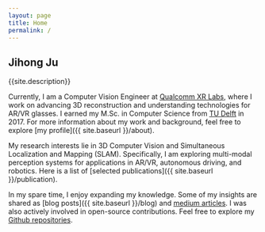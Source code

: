 ```yaml
---
layout: page
title: Home
permalink: /
---
```


Jihong Ju
---

{{site.description}}


Currently, I am a Computer Vision Engineer at [Qualcomm XR Labs](https://www.qualcomm.com/research/extended-reality), where I work on advancing 3D reconstruction and understanding technologies for AR/VR glasses. I earned my M.Sc. in Computer Science from [TU Delft](https://www.tudelft.nl/) in 2017. For more information about my work and background, feel free to explore [my profile]({{ site.baseurl }}/about).

My research interests lie in 3D Computer Vision and Simultaneous Localization and Mapping (SLAM). Specifically, I am exploring multi-modal perception systems for applications in AR/VR, autonomous driving, and robotics. Here is a list of [selected publications]({{ site.baseurl }}/publication).

In my spare time, I enjoy expanding my knowledge. Some of my insights are shared as [blog posts]({{ site.baseurl }}/blog) and [medium articles](https://medium.com/@jihongju). I was also actively involved in open-source contributions. Feel free to explore my [Github repositories](https://github.com/JihongJu).
